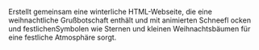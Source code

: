 Erstellt gemeinsam eine winterliche HTML-Webseite, die eine weihnachtliche Grußbotschaft enthält und mit animierten Schneefl ocken und festlichenSymbolen wie Sternen und kleinen Weihnachtsbäumen für eine festliche Atmosphäre sorgt.
